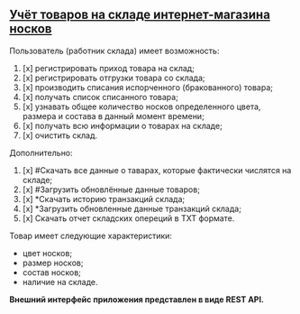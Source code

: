 ## [Учёт товаров на складе интернет-магазина носков](****)

Пользователь (работник склада) имеет возможность:

1. [x] регистрировать приход товара на склад;
2. [x] регистрировать отгрузки товара со склада;
3. [x] производить списания испорченного (бракованного) товара;
4. [x] получать список списанного товара;
5. [x] узнавать общее количество носков определенного цвета, размера и состава в данный момент времени;
6. [x] получать всю информации о товарах на складе;
7. [x] очистить склад.

Дополнительно:
1. [x] #Скачать все данные о таварах, которые фактически числятся на складе;
2. [x] #Загрузить обновлённые данные товаров;
3. [x] *Скачать историю транзакций склада;
4. [x] *Загрузить обновленные данные транзакций склада;
5. [x] Скачать отчет складских опереций в TXT формате.

Товар имеет следующие характеристики:

* цвет носков;
* размер носков;
* состав носков;
* наличие на складе.

**Внешний интерфейс приложения представлен в виде REST API.**